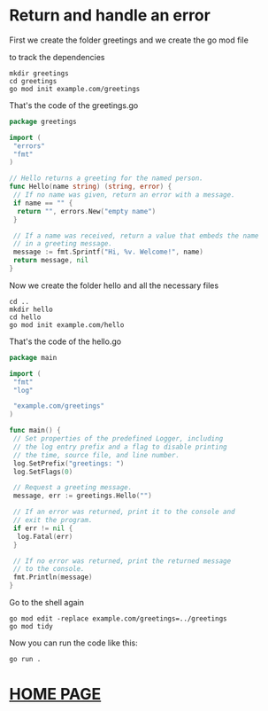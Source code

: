 # Return and handle an error

First we create the folder greetings and we create the go mod file

to track the dependencies

```shell
mkdir greetings
cd greetings
go mod init example.com/greetings
```

That's the code of the greetings.go

```go
package greetings

import (
 "errors"
 "fmt"
)

// Hello returns a greeting for the named person.
func Hello(name string) (string, error) {
 // If no name was given, return an error with a message.
 if name == "" {
  return "", errors.New("empty name")
 }

 // If a name was received, return a value that embeds the name
 // in a greeting message.
 message := fmt.Sprintf("Hi, %v. Welcome!", name)
 return message, nil
}
```

Now we create the folder hello and all the necessary files

```shell
cd ..
mkdir hello
cd hello
go mod init example.com/hello
```

That's the code of the hello.go

```go
package main

import (
 "fmt"
 "log"

 "example.com/greetings"
)

func main() {
 // Set properties of the predefined Logger, including
 // the log entry prefix and a flag to disable printing
 // the time, source file, and line number.
 log.SetPrefix("greetings: ")
 log.SetFlags(0)

 // Request a greeting message.
 message, err := greetings.Hello("")

 // If an error was returned, print it to the console and
 // exit the program.
 if err != nil {
  log.Fatal(err)
 }

 // If no error was returned, print the returned message
 // to the console.
 fmt.Println(message)
}
```

Go to the shell again

```shell
go mod edit -replace example.com/greetings=../greetings
go mod tidy
```

Now you can run the code like this:

```shell
go run .
```

# [HOME PAGE](../README.md)
